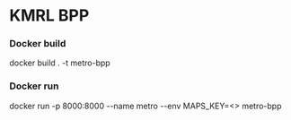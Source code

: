# KMRL BPP

### Docker build
docker build . -t metro-bpp

### Docker run
docker run -p 8000:8000 --name metro --env MAPS_KEY=<<key>> metro-bpp
